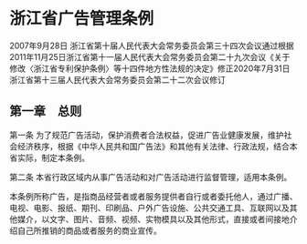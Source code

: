 # 浙江省广告管理条例

2007年9月28日 浙江省第十届人民代表大会常务委员会第三十四次会议通过根据2011年11月25日浙江省第十一届人民代表大会常务委员会第二十九次会议《关于修改〈浙江省专利保护条例〉等十四件地方性法规的决定》修正2020年7月31日浙江省第十三届人民代表大会常务委员会第二十二次会议修订



## 第一章　总则

第一条 为了规范广告活动，保护消费者合法权益，促进广告业健康发展，维护社会经济秩序，根据《中华人民共和国广告法》和其他有关法律、行政法规，结合本省实际，制定本条例。

第二条 本省行政区域内从事广告活动和对广告活动进行监督管理，适用本条例。

本条例所称广告，是指商品经营者或者服务提供者自行或者委托他人，通过广播、电视、电影、报纸、期刊、印刷品、户外广告设施、公共交通工具、互联网以及其他媒介，以文字、图片、音频、视频、实物模具以及其他形式，直接或者间接地介绍自己所推销的商品或者服务的商业宣传。